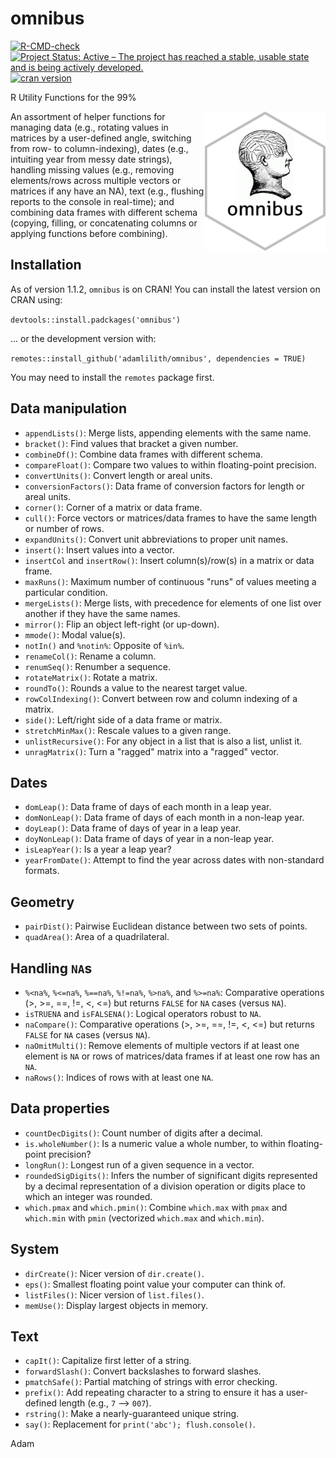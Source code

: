 # omnibus

<!-- badges: start -->

[![R-CMD-check](https://github.com/adamlilith/omnibus/workflows/R-CMD-check/badge.svg)](https://github.com/adamlilith/omnibus/actions)
[![Project Status: Active – The project has reached a stable, usable state and is being actively developed.](https://www.repostatus.org/badges/latest/active.svg)](https://www.repostatus.org/#active)
[![cran version](https://www.r-pkg.org/badges/version/omnibus)](https://cran.r-project.org/package=omnibus)

<!-- badges: end -->


R Utility Functions for the 99%

<a href="https://adamlilith.github.io/omnibus/"><img src="man/figures/logo.png" align="right" height="223" alt=""/></a>

An assortment of helper functions for managing data (e.g., rotating values in matrices by a user-defined angle, switching from row- to column-indexing), dates (e.g., intuiting year from messy date strings), handling missing values (e.g., removing elements/rows across multiple vectors or matrices if any have an NA), text (e.g., flushing reports to the console in real-time); and combining data frames with different schema (copying, filling, or concatenating columns or applying functions before combining).

## Installation
As of version 1.1.2, `omnibus` is on CRAN! You can install the latest version on CRAN using:

`devtools::install.padckages('omnibus')`

... or the development version with:

`remotes::install_github('adamlilith/omnibus', dependencies = TRUE)`

You may need to install the `remotes` package first.

## Data manipulation
* `appendLists()`: Merge lists, appending elements with the same name.
* `bracket()`: Find values that bracket a given number.
* `combineDf()`: Combine data frames with different schema.
* `compareFloat()`: Compare two values to within floating-point precision.
* `convertUnits()`: Convert length or areal units.
* `conversionFactors()`: Data frame of conversion factors for length or areal units.
* `corner()`: Corner of a matrix or data frame.
* `cull()`: Force vectors or matrices/data frames to have the same length or number of rows.
* `expandUnits()`: Convert unit abbreviations to proper unit names.
* `insert()`: Insert values into a vector.
* `insertCol` and `insertRow()`: Insert column(s)/row(s) in a matrix or data frame.
* `maxRuns()`: Maximum number of continuous "runs" of values meeting a particular condition.
* `mergeLists()`: Merge lists, with precedence for elements of one list over another if they have the same names.
* `mirror()`: Flip an object left-right (or up-down).
* `mmode()`: Modal value(s).
* `notIn()` and `%notin%`: Opposite of `%in%`.
* `renameCol()`: Rename a column.
* `renumSeq()`: Renumber a sequence.
* `rotateMatrix()`: Rotate a matrix.
* `roundTo()`: Rounds a value to the nearest target value.
* `rowColIndexing()`: Convert between row and column indexing of a matrix.
* `side()`: Left/right side of a data frame or matrix.
* `stretchMinMax()`: Rescale values to a given range.
* `unlistRecursive()`: For any object in a list that is also a list, unlist it.
* `unragMatrix()`: Turn a "ragged" matrix into a "ragged" vector.


## Dates
* `domLeap()`: Data frame of days of each month in a leap year.
* `domNonLeap()`: Data frame of days of each month in a non-leap year.
* `doyLeap()`: Data frame of days of year in a leap year.
* `doyNonLeap()`: Data frame of days of year in a non-leap year.
* `isLeapYear()`: Is a year a leap year?
* `yearFromDate()`: Attempt to find the year across dates with non-standard formats.

## Geometry
* `pairDist()`: Pairwise Euclidean distance between two sets of points.
* `quadArea()`: Area of a quadrilateral.

## Handling `NA`s
* `%<na%`, `%<=na%`, `%==na%`, `%!=na%`, `%>na%`, and `%>=na%`: Comparative operations (>, >=, ==, !=, <, <=) but returns `FALSE` for `NA` cases (versus `NA`).
* `isTRUENA` and `isFALSENA()`: Logical operators robust to `NA`.
* `naCompare()`: Comparative operations (>, >=, ==, !=, <, <=) but returns `FALSE` for `NA` cases (versus `NA`).
* `naOmitMulti()`: Remove elements of multiple vectors if at least one element is `NA` or rows of matrices/data frames if at least one row has an `NA`.
* `naRows()`: Indices of rows with at least one `NA`.

## Data properties
* `countDecDigits()`: Count number of digits after a decimal.
* `is.wholeNumber()`: Is a numeric value a whole number, to within floating-point precision?
* `longRun()`: Longest run of a given sequence in a vector.
* `roundedSigDigits()`: Infers the number of significant digits represented by a decimal representation of a division operation or digits place to which an integer was rounded.
* `which.pmax` and `which.pmin()`: Combine `which.max` with `pmax` and `which.min` with `pmin` (vectorized `which.max` and `which.min`).

## System
* `dirCreate()`: Nicer version of `dir.create()`.
* `eps()`: Smallest floating point value your computer can think of.
* `listFiles()`: Nicer version of `list.files()`.
* `memUse()`: Display largest objects in memory.

## Text
* `capIt()`: Capitalize first letter of a string.
* `forwardSlash()`: Convert backslashes to forward slashes.
* `pmatchSafe()`: Partial matching of strings with error checking.
* `prefix()`: Add repeating character to a string to ensure it has a user-defined length (e.g., `7` --> `007`).
* `rstring()`: Make a nearly-guaranteed unique string.
* `say()`: Replacement for `print('abc'); flush.console()`.

Adam
